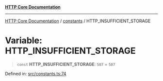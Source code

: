 [**HTTP Core Documentation**](../../README.md)

***

[HTTP Core Documentation](../../README.md) / [constants](../README.md) / HTTP\_INSUFFICIENT\_STORAGE

# Variable: HTTP\_INSUFFICIENT\_STORAGE

> `const` **HTTP\_INSUFFICIENT\_STORAGE**: `507` = `507`

Defined in: [src/constants.ts:74](https://github.com/stonemjs/http-core/blob/6577700bdede2420a5df45a338635c35547070ea/src/constants.ts#L74)
